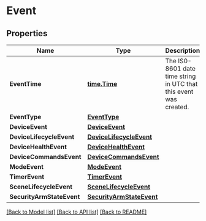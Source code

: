 # Event

## Properties

Name | Type | Description | Notes
------------ | ------------- | ------------- | -------------
**EventTime** | [**time.Time**](time.Time.md) | The IS0-8601 date time string in UTC that this event was created. | [optional] 
**EventType** | [**EventType**](EventType.md) |  | [optional] 
**DeviceEvent** | [**DeviceEvent**](DeviceEvent.md) |  | [optional] 
**DeviceLifecycleEvent** | [**DeviceLifecycleEvent**](DeviceLifecycleEvent.md) |  | [optional] 
**DeviceHealthEvent** | [**DeviceHealthEvent**](DeviceHealthEvent.md) |  | [optional] 
**DeviceCommandsEvent** | [**DeviceCommandsEvent**](DeviceCommandsEvent.md) |  | [optional] 
**ModeEvent** | [**ModeEvent**](ModeEvent.md) |  | [optional] 
**TimerEvent** | [**TimerEvent**](TimerEvent.md) |  | [optional] 
**SceneLifecycleEvent** | [**SceneLifecycleEvent**](SceneLifecycleEvent.md) |  | [optional] 
**SecurityArmStateEvent** | [**SecurityArmStateEvent**](SecurityArmStateEvent.md) |  | [optional] 

[[Back to Model list]](../README.md#documentation-for-models) [[Back to API list]](../README.md#documentation-for-api-endpoints) [[Back to README]](../README.md)


